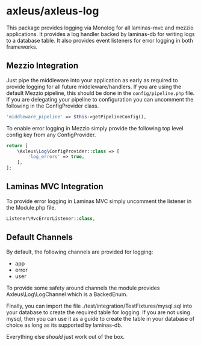 # axleus/axleus-log

This package provides logging via Monolog for all laminas-mvc and mezzio applications.
It provides a log handler backed by laminas-db for writing logs to a database table.
It also provides event listeners for error logging in both frameworks.

## Mezzio Integration

Just pipe the middleware into your application as early as required to provide logging for all future middleware/handlers. If you are using the default Mezzio pipeline, this should be done in the `config/pipeline.php` file. If you are delegating your pipeline to configuration you can
uncomment the following in the ConfigProvider class.

```php
'middleware_pipeline' => $this->getPipelineConfig(),
```

To enable error logging in Mezzio simply provide the following top level config key from any ConfigProvider.

```php
return [
    \Axleus\Log\ConfigProvider::class => [
        'log_errors' => true,
    ],
];
```

## Laminas MVC Integration

To provide error logging in Laminas MVC simply uncomment the listener in the Module.php file.

```php
Listener\MvcErrorListener::class,
```

## Default Channels

By default, the following channels are provided for logging:

- app
- error
- user

To provide some safety around channels the module provides Axleus\Log\LogChannel which is a BackedEnum.

Finally, you can import the file ./test/integration/TestFixtures/mysql.sql into your database to create the required table for logging. If you are not using mysql, then you can use it as a guide to create the table in your database of choice as long as its supported by laminas-db.

Everything else _should_ just work out of the box.
